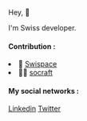 Hey, 👋

I'm Swiss developer.<br>
<h4>Contribution :</h4>
<li>🚀 <a href="https://swispace.com">Swispace</a></li>
<li>🧑‍💻 <a href="https://socraft.ch">socraft</a></li>
<h4>My social networks :</h4>
  <a href="https://www.linkedin.com/in/thomas-burkhalter-71645a2b0/">Linkedin</a>
  <a href="https://twitter.com/PepitoSir_">Twitter</a>


